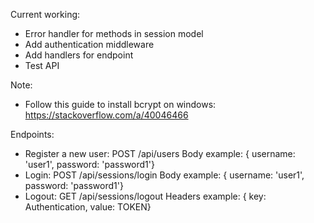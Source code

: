 Current working:

- Error handler for methods in session model
- Add authentication middleware
- Add handlers for endpoint
- Test API


Note:
- Follow this guide to install bcrypt on windows: https://stackoverflow.com/a/40046466

Endpoints:
- Register a new user: 
    POST /api/users
    Body example: { username: 'user1', password: 'password1'}
- Login:
    POST /api/sessions/login
    Body example: { username: 'user1', password: 'password1'}
- Logout:
    GET /api/sessions/logout
    Headers example: { key: Authentication, value: TOKEN}
